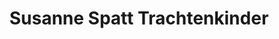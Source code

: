 ---
title: "Susanne Spatt Trachtenkinder"
url: /salzburg/susanne-spatt-trachtenkinder/
shop: Kleidung
---